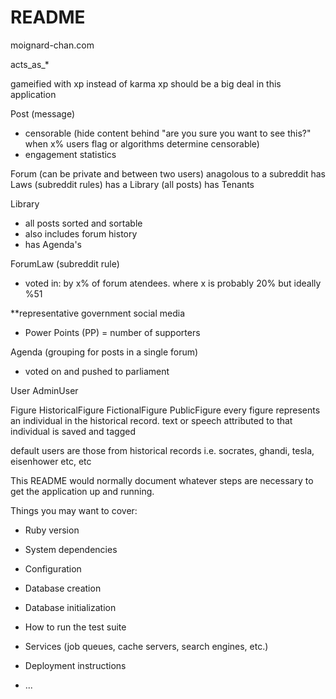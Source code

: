 # README
moignard-chan.com

acts_as_*

gameified with xp instead of karma
xp should be a big deal in this application

Post (message)
  - censorable (hide content behind "are you sure you want to see this?" when x% users flag or algorithms determine censorable)
  - engagement statistics

Forum (can be private and between two users)
  anagolous to a subreddit
  has Laws (subreddit rules)
  has a Library (all posts)
  has Tenants


Library
  - all posts sorted and sortable
  - also includes forum history
  - has Agenda's
 
ForumLaw (subreddit rule)
  - voted in: by x% of forum atendees. where x is probably 20% but ideally %51

**representative government social media
- Power Points (PP) = number of supporters

Agenda (grouping for posts in a single forum)
  - voted on and pushed to parliament

User
AdminUser

Figure
HistoricalFigure
FictionalFigure
PublicFigure
  every figure represents an individual in the historical record. text or speech attributed to that individual is saved and tagged





default users are those from historical records i.e. socrates, ghandi, tesla, eisenhower etc, etc

This README would normally document whatever steps are necessary to get the
application up and running.

Things you may want to cover:

* Ruby version

* System dependencies

* Configuration

* Database creation

* Database initialization

* How to run the test suite

* Services (job queues, cache servers, search engines, etc.)

* Deployment instructions

* ...
